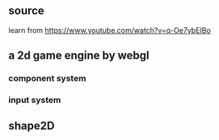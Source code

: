 ## source

learn from https://www.youtube.com/watch?v=q-Oe7ybEIBo

## a 2d game engine by webgl

### component system
### input system

## shape2D